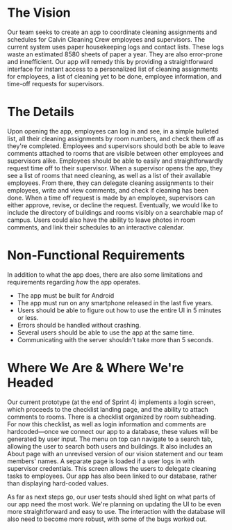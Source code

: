 # The Vision
Our team seeks to create an app to coordinate cleaning assignments and schedules for Calvin Cleaning Crew employees and supervisors. The current system uses paper housekeeping logs and contact lists. These logs waste an estimated 8580 sheets of paper a year. They are also error-prone and innefficient. Our app will remedy this by providing a straightforward interface for instant access to a personalized list of cleaning assignments for employees, a list of cleaning yet to be done, employee information, and time-off requests for supervisors.
# The Details
Upon opening the app, employees can log in and see, in a simple bulleted list, all their cleaning assignments by room numbers, and check them off as they're completed. Employees and supervisors should both be able to leave comments attached to rooms that are visible between other employees and supervisors alike. Employees should be able to easily and straightforwardly request time off to their supervisor.
When a supervisor opens the app, they see a list of rooms that need cleaning, as well as a list of their available employees. From there, they can delegate cleaning assignments to their employees, write and view comments, and check if cleaning has been done. When a time off request is made by an employee, supervisors can either approve, revise, or decline the request.
Eventually, we would like to include the directory of buildings and rooms visibly on a searchable map of campus. Users could also have the ability to leave photos in room comments, and link their schedules to an interactive calendar.
# Non-Functional Requirements
In addition to what the app does, there are also some limitations and requirements regarding <i>how</i> the app operates.
- The app must be built for Android
- The app must run on any smartphone released in the last five years.
- Users should be able to figure out how to use the entire UI in 5 minutes or less.
- Errors should be handled without crashing.
- Several users should be able to use the app at the same time. 
- Communicating with the server shouldn't take more than 5 seconds.

# Where We Are & Where We're Headed
Our current prototype (at the end of Sprint 4) implements a login screen, which proceeds to the checklist landing page, and the ability to attach comments to rooms. There is a checklist organized by room subheading. For now this checklist, as well as login information and comments are hardcoded—once we connect our app to a database, these values will be generated by user input. The menu on top can navigate to a search tab, allowing the user to search both users and buildings. It also includes an About page with an unrevised version of our vision statement and our team members' names. A separate page is loaded if a user logs in with supervisor credentials. This screen allows the users to delegate cleaning tasks to employees. Our app has also been linked to our database, rather than displaying hard-coded values.

As far as next steps go, our user tests should shed light on what parts of our app need the most work. We're planning on updating the UI to be even more straightforward and easy to use. The interaction with the database will also need to become more robust, with some of the bugs worked out.

